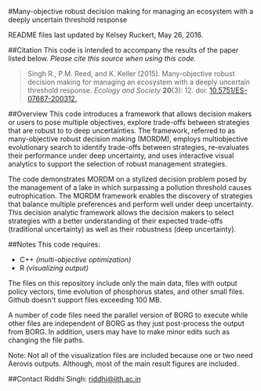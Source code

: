#Many-objective robust decision making for managing an ecosystem with a deeply uncertain threshold response

README files last updated by Kelsey Ruckert, May 26, 2016.

##Citation
This code is intended to accompany the results of the paper listed below. _Please cite this source when using this code._
>Singh R., P.M. Reed, and K. Keller (2015). Many-objective robust decision making for managing an ecosystem with a deeply uncertain threshold response. _Ecology and Society_ **20**(3): 12. doi: [10.5751/ES-07687-200312.](http://www.ecologyandsociety.org/vol20/iss3/art12/)

##Overview
This code introduces a framework that allows decision makers or users to pose multiple objectives, explore trade-offs between strategies that are robust to to deep uncertainties. The framework, referred to as many-objective robust decision making (MORDM), employs multiobjective evolutionary search to identify trade-offs between strategies, re-evaluates their performance under deep uncertainty, and uses interactive visual analytics to support the selection of robust management strategies.

The code demonstrates MORDM on a stylized decision problem posed by the management of a lake in which surpassing a pollution threshold causes eutrophication. The MORDM framework enables the discovery of strategies that balance multiple preferences and perform well under deep uncertainty. This decision analytic framework allows the decision makers to select strategies with a better understanding of their expected trade-offs (traditional uncertainty) as well as their robustness (deep uncertainty).

##Notes
This code requires:

- C++ _(multi-objective optimization)_
- R _(visualizing output)_

The files on this repository include only the main data, files with output policy vectors, time evolution of phosphorus states, and other small files. Github doesn't support files exceeding 100 MB.

A number of code files need the parallel version of BORG to execute while other files are independent of BORG as they just post-process the output from BORG.  In addition, users may have to make minor edits such as changing the file paths.

Note: Not all of the visualization files are included because one or two need Aerovis outputs. Although, most of the main result figures are included.

##Contact
Riddhi Singh: <riddhi@iith.ac.in>

